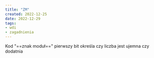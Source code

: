 ```yaml
---
title: "ZM"
created: 2022-12-25
date: 2022-12-29
tags:
- wdi
- zagadnienia
---
```

Kod "==znak moduł==" pierwszy bit określa czy liczba jest ujemna czy dodatnia